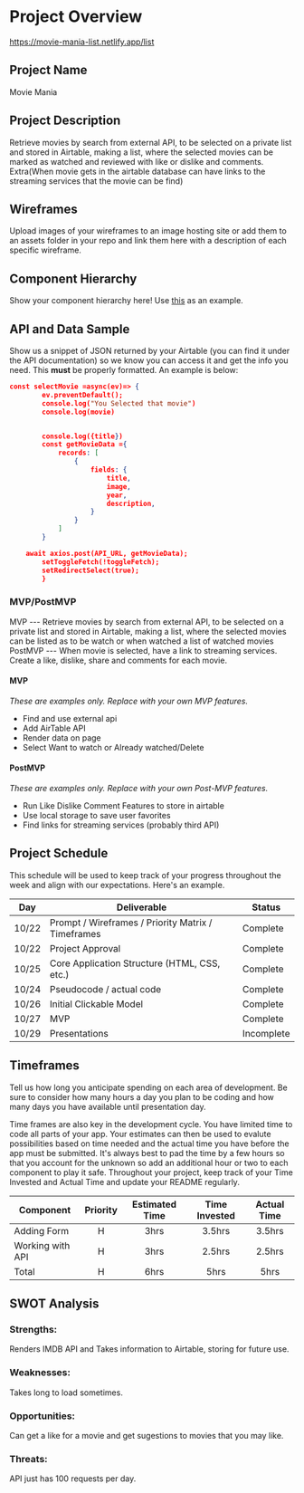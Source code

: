 
# Project Overview
https://movie-mania-list.netlify.app/list

## Project Name

Movie Mania

## Project Description

Retrieve movies by search from external API, to be selected on a private list and stored in Airtable, making a list, where the selected movies can be marked as watched and reviewed with like or dislike and comments. Extra(When movie gets in the airtable database can have links to the streaming services that the movie can be find)

## Wireframes

Upload images of your wireframes to an image hosting site or add them to an assets folder in your repo and link them here with a description of each specific wireframe.

## Component Hierarchy
Show your component hierarchy here! Use [this](https://cms-assets.tutsplus.com/uploads/users/1795/posts/30352/image/GettingStartedWithReduxTutorial-React-Component-Structure.png) as an example.

## API and Data Sample

Show us a snippet of JSON returned by your Airtable (you can find it under the API documentation) so we know you can access it and get the info you need. This __must__ be properly formatted. An example is below:

```json
const selectMovie =async(ev)=> {
        ev.preventDefault();
        console.log("You Selected that movie") 
        console.log(movie) 


        console.log({title})
        const getMovieData ={
            records: [
                { 
                    fields: {
                        title,
                        image,
                        year,
                        description,
                    }
                }
            ]
        }

    await axios.post(API_URL, getMovieData);
        setToggleFetch(!toggleFetch);
        setRedirectSelect(true);
        }
```

### MVP/PostMVP

 MVP --- Retrieve movies by search from external API, to be selected on a private list and stored in Airtable, making a list, where the selected movies can be listed as to be watch or when watched a list of watched movies
 PostMVP --- When movie is selected, have a link to streaming services. Create a like, dislike, share and comments for each movie. 

#### MVP 
*These are examples only. Replace with your own MVP features.*

- Find and use external api
- Add AirTable API  
- Render data on page 
- Select Want to watch or Already watched/Delete

#### PostMVP  
*These are examples only. Replace with your own Post-MVP features.*

- Run Like Dislike Comment Features to store in airtable
- Use local storage to save user favorites
- Find links for streaming services (probably third API)

## Project Schedule

This schedule will be used to keep track of your progress throughout the week and align with our expectations. Here's an example.

|  Day | Deliverable | Status
|---|---| ---|
|10/22| Prompt / Wireframes / Priority Matrix / Timeframes | Complete
|10/22| Project Approval | Complete
|10/25| Core Application Structure (HTML, CSS, etc.) | Complete
|10/24| Pseudocode / actual code | Complete
|10/26| Initial Clickable Model  | Complete
|10/27| MVP | Complete
|10/29| Presentations | Incomplete

## Timeframes

Tell us how long you anticipate spending on each area of development. Be sure to consider how many hours a day you plan to be coding and how many days you have available until presentation day.

Time frames are also key in the development cycle.  You have limited time to code all parts of your app.  Your estimates can then be used to evalute possibilities based on time needed and the actual time you have before the app must be submitted. It's always best to pad the time by a few hours so that you account for the unknown so add an additional hour or two to each component to play it safe. Throughout your project, keep track of your Time Invested and Actual Time and update your README regularly.

| Component | Priority | Estimated Time | Time Invested | Actual Time |
| --- | :---: |  :---: | :---: | :---: |
| Adding Form | H | 3hrs| 3.5hrs | 3.5hrs |
| Working with API | H | 3hrs| 2.5hrs | 2.5hrs |
| Total | H | 6hrs| 5hrs | 5hrs |

## SWOT Analysis

### Strengths:
Renders IMDB API and Takes information to Airtable, storing for future use.

### Weaknesses:
Takes long to load sometimes.

### Opportunities:
Can get a like for a movie and get sugestions to movies that you  may like.

### Threats:
API just has 100 requests per day.
